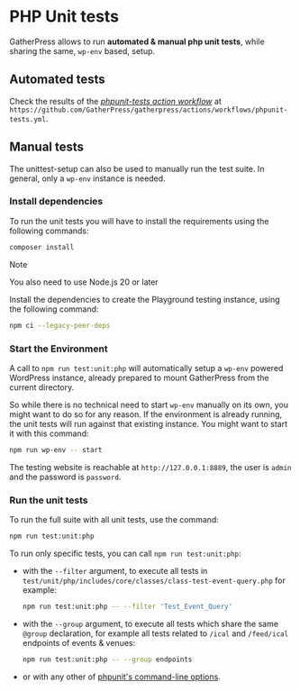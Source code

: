 # PHP Unit tests

GatherPress allows to run **automated & manual php unit tests**, while sharing the same, `wp-env` based, setup.

## Automated tests

Check the results of the [*phpunit-tests action workflow*](https://github.com/GatherPress/gatherpress/actions/workflows/phpunit-tests.yml) at `https://github.com/GatherPress/gatherpress/actions/workflows/phpunit-tests.yml`.

## Manual tests

The unittest-setup can also be used to manually run the test suite. In general, only a `wp-env` instance is needed.

### Install dependencies

To run the unit tests you will have to install the requirements using the following commands:

```bash
composer install
```

> [!NOTE]
> You also need to use Node.js 20 or later

Install the dependencies to create the Playground testing instance, using the following command:

```bash
npm ci --legacy-peer-deps
```

### Start the Environment

A call to `npm run test:unit:php` will automatically setup a `wp-env` powered WordPress instance, already prepared to mount GatherPress from the current directory.

So while there is no technical need to start `wp-env` manually on its own, you might want to do so for any reason. If the environment is already running, the unit tests will run against that existing instance. You might want to start it with this command:


```bash
npm run wp-env -- start
```

The testing website is reachable at `http://127.0.0.1:8889`, the user is `admin` and the password is `password`. 

### Run the unit tests

To run the full suite with all unit tests, use the command:

```bash
npm run test:unit:php
```

To run only specific tests, you can call `npm run test:unit:php`:

- with the `--filter` argument,
    to execute all tests in `test/unit/php/includes/core/classes/class-test-event-query.php` for example:

    ```bash
    npm run test:unit:php -- --filter 'Test_Event_Query'
    ```

- with the `--group` argument, to execute all tests which share the same `@group` declaration, for example all tests related to `/ical` and `/feed/ical` endpoints of events & venues:

    ```bash
    npm run test:unit:php -- --group endpoints
    ```

- or with any other of [phpunit's command-line options](https://docs.phpunit.de/en/10.5/textui.html#command-line-options).
